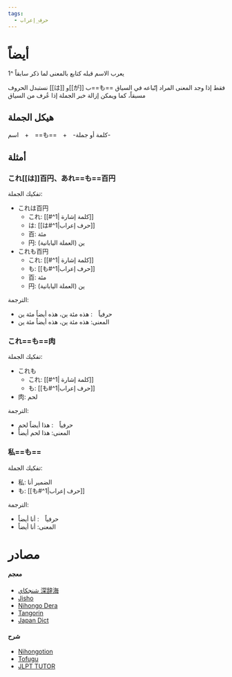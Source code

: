 ```yaml
---
tags:
  - حرف_إعراب
---
```

# أيضاً
يعرب الاسم قبله كتابع بالمعنى لما ذكر سابقاً ^1

نستبدل الحروف [[は]] و[[が]] ب==も== فقط إذا وجد المعنى المراد إتّباعه في السياق مسبقاً، كما ويمكن إزالة خبر الجملة إذا عُرف من السياق
## هيكل الجملة
اسم　+　==も==　+　-كلمة أو جملة-
## أمثلة
### これ[[は]]百円、あれ==も==百円
تفكيك الجملة:
- これは百円
	- これ: [[#^1| كلمة إشارة]]
	- は: [[は#^1|حرف إعراب]]
	- 百: مئة
	- 円: ين (العملة اليابانية)
- これも百円
	- これ: [[#^1| كلمة إشارة]]
	- も: [[も#^1|حرف إعراب]]
	- 百: مئة
	- 円: ين (العملة اليابانية)

الترجمة:
- حرفياً　: هذه مئة ين، هذه أيضاً مئة ين
- المعنى: هذه مئة ين، هذه أيضاً مئة ين
### これ==も==肉
تفكيك الجملة:
- これも
	- これ: [[#^1| كلمة إشارة]]
	- も: [[も#^1|حرف إعراب]]
- 肉: لحم

الترجمة:
- حرفياً　: هذا أيضاً لحم
- المعنى: هذا لحم أيضاً
### 私==も==
تفكيك الجملة:
- 私: الضمير أنا
- も: [[も#^1|حرف إعراب]]

الترجمة:
- حرفياً　: أنا أيضاً
- المعنى: أنا أيضاً
# مصادر
#### معجم
- [شنجكاي 深辞海](https://shinjikai.app/#/word/11959)
- [Jisho](https://jisho.org/word/%E3%82%82)
- [Nihongo Dera](https://nihongodera.com/dictionary/jpen/%E3%82%82-1)
- [Tangorin](https://tangorin.com/definition/%E3%82%82)
- [Japan Dict](https://japandict.com/%E3%82%82)
#### شرح
- [Nihongotion](https://nihongotion.com/grammars/particle-mo)
- [Tofugu](https://tofugu.com/japanese-grammar/particle-mo)
- [JLPT TUTOR](https://jlpttutor.com/jlpt-n5-grammar-%e3%82%82-mo-particle-meaning)